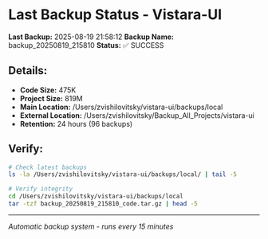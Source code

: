 # Last Backup Status - Vistara-UI

**Last Backup:** 2025-08-19 21:58:12
**Backup Name:** backup_20250819_215810
**Status:** ✅ SUCCESS

## Details:
- **Code Size:** 475K
- **Project Size:** 819M
- **Main Location:** /Users/zvishilovitsky/vistara-ui/backups/local
- **External Location:** /Users/zvishilovitsky/Backup_All_Projects/vistara-ui
- **Retention:** 24 hours (96 backups)

## Verify:
```bash
# Check latest backups
ls -la /Users/zvishilovitsky/vistara-ui/backups/local/ | tail -5

# Verify integrity
cd /Users/zvishilovitsky/vistara-ui/backups/local
tar -tzf backup_20250819_215810_code.tar.gz | head -5
```

---
*Automatic backup system - runs every 15 minutes*
